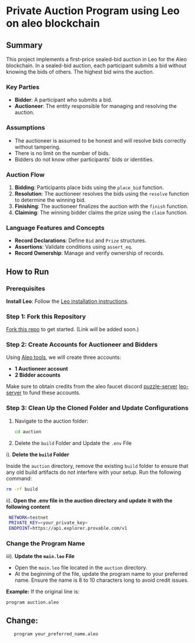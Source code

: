 # Private Auction Program using Leo on aleo blockchain

## Summary

This project implements a first-price sealed-bid auction in Leo for the Aleo blockchain. In a sealed-bid auction, each participant submits a bid without knowing the bids of others. The highest bid wins the auction.

### Key Parties

- **Bidder**: A participant who submits a bid.
- **Auctioneer**: The entity responsible for managing and resolving the auction.

### Assumptions

- The auctioneer is assumed to be honest and will resolve bids correctly without tampering.
- There is no limit on the number of bids.
- Bidders do not know other participants' bids or identities.

### Auction Flow

1. **Bidding**: Participants place bids using the `place_bid` function.
2. **Resolution**: The auctioneer resolves the bids using the `resolve` function to determine the winning bid.
3. **Finishing**: The auctioneer finalizes the auction with the `finish` function.
4. **Claiming**: The winning bidder claims the prize using the `claim` function.

### Language Features and Concepts

- **Record Declarations**: Define `Bid` and `Prize` structures.
- **Assertions**: Validate conditions using `assert_eq`.
- **Record Ownership**: Manage and verify ownership of records.

## How to Run

### Prerequisites

 **Install Leo**: Follow the [Leo installation instructions](https://gist.github.com/laishawadhwa/0a47aa94cccf4206b079cf814604b6ef).

### Step 1: Fork this Repository

[Fork this repo](#) to get started. (Link will be added soon.)

### Step 2: Create Accounts for Auctioneer and Bidders

Using [Aleo tools](https://www.provable.tools/), we will create three accounts:
- **1 Auctioneer account**
- **2 Bidder accounts**

Make sure to obtain credits from the aleo faucet discord [puzzle-server](https://discord.gg/rXQyKHzE) [leo-server](https://discord.gg/Ra9bkaQ4) to fund these accounts.

### Step 3: Clean Up the Cloned Folder and Update Configurations

1. Navigate to the auction folder:
   ```bash
   cd auction
   

2. Delete the `build` Folder and Update the `.env` File

i). **Delete the `build` Folder**

   Inside the `auction` directory, remove the existing `build` folder to ensure that any old build artifacts do not interfere with your setup. Run the following command:
   ```bash
   rm -rf build
   ```

 ii). **Open the .env file in the auction directory and update it with the following content**
  ```bash
   NETWORK=testnet
   PRIVATE_KEY=<your_private_key>
   ENDPOINT=https://api.explorer.provable.com/v1

   ```
### Change the Program Name

iii). **Update the `main.leo` File**

   - Open the `main.leo` file located in the `auction` directory.
   - At the beginning of the file, update the program name to your preferred name. Ensure the name is 8 to 10 characters long to avoid credit issues.

   **Example:**
   If the original line is:
   ```leo
   program auction.aleo
   ```

  ##  **Change:**
   
  ```bash
     program your_preferred_name.aleo
  ```
 
